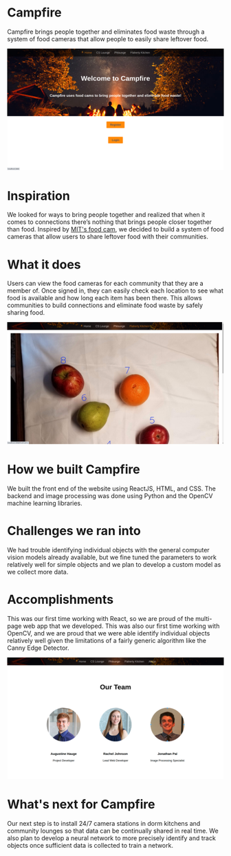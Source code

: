 # Campfire
Campfire brings people together and eliminates food waste through a system of food cameras that allow people to easily share leftover food. 

![Home Page](demo.png)

# Inspiration
We looked for ways to bring people together and realized that when it comes to connections there’s nothing that brings people closer together than food. Inspired by [MIT's food cam](http://foodcam.media.mit.edu/view/view.shtml), we decided to build a system of food cameras that allow users to share leftover food with their communities.

# What it does
Users can view the food cameras for each community that they are a member of. Once signed in, they can easily check each location to see what food is available and how long each item has been there. This allows communities to build connections and eliminate food waste by safely sharing food. 

![Demo](demo1.png)
# How we built Campfire
We built the front end of the website using ReactJS, HTML, and CSS. The backend and image processing was done using Python and the OpenCV machine learning libraries. 

# Challenges we ran into
We had trouble identifying individual objects with the general computer vision models already available, but we fine tuned the parameters to work relatively well for simple objects and we plan to develop a custom model as we collect more data. 

# Accomplishments
This was our first time working with React, so we are proud of the multi-page web app that we developed. This was also our first time working with OpenCV, and we are proud that we were able identify individual objects relatively well given the limitations of a fairly generic algorithm like the Canny Edge Detector.

![About Page](aboutpage.png)

# What's next for Campfire
Our next step is to install 24/7 camera stations in dorm kitchens and community lounges so that data can be continually shared in real time. We also plan to develop a neural network to more precisely identify and track objects once sufficient data is collected to train a network.
